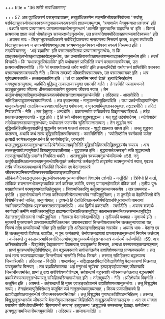 +++
title = "36 शरीरे भावाधिकरणम्"

+++
57. अत्र पूर्वाधिकरणं प्रसङ्गादायातम्, तत्पूर्वाधिकरणेन सङ्गतिर्भाष्यकारैरेवोक्ता ''सर्वासु परविद्यासूपास्योपासनस्वरूपवदुपासकस्वरूपस्यापि ज्ञातव्यत्वमुक्तम्, 'त्रयाणामेव चैवमुपन्यासः प्रश्नश्च' इति । वक्ष्यति चास्य प्रत्यगात्मनः परमात्मात्मकत्वेनानुसन्धानं 'आत्मेति तूपगच्छन्ति ग्राहयन्ति च' इति । किमयं प्रत्यगात्मा ज्ञाता कर्ता भोक्तेहामुत्र सञ्चारक्षमोऽनुसन्धेयः, उत प्रजापतिवाक्योदितापहतपाप्मत्वादिस्वरूपः" इति । अयमत्र भावः - लिङ्गभूयस्त्वाधिकरणे सर्वविद्योपास्यस्य नारायणस्य निरूपणं कृतम्, अधुना सर्वास्वपि विद्यासूपासकस्य च उपास्यविशेषणभूततया स्वयमप्यनुसन्धेयस्य जीवस्य स्वरूपं निरूप्यत इति । तदर्थविचारस्तु - 'अहं ब्रह्मास्मि' इति परमात्मशरीरतया प्रत्यगात्मानुसन्धेयः, स किं ज्ञातृत्वकर्तृत्वभोक्तृत्वाद्याकारोऽनुसन्धेयः, उत प्रजापतिवाक्योक्तापहतपाप्मत्वाद्याकारेणानुसन्धेय इति । तदर्थं विचार्यते - किं 'यथाक्रतुरस्मिंल्लोके' इति यथोपासनं प्राप्तिरिति वचनं परमात्ममात्रविषयम्, उत प्रत्यगात्मविषयमपीति । किं 'तं यथायथोपासते तथैव भवति' इति तच्छब्दनिर्देशो यथोपासनं प्राप्तिरिति वचनस्य परमात्मपरतामवगमयति नेति । किमत्र तच्छब्दो जीवशरीरपरमात्मपरः, उत परमात्ममात्रपर इति । अत्र पूर्वपक्षमारचयति - तत्कालाकारिण इति । 'त्वं वा अहमस्मि भगवो देवते' इत्यादिभिरहंग्रहेण भगवदुपासनमुक्तम्, अहमिति बुद्धिस्तु तत्कालाकारयुक्त एवात्मनि वर्तते । तेनाहमिति परमात्मभजने कञ्चुकभूतस्य जीवस्य धीस्तत्कालाकारेण युक्तस्य जीवस्य स्यात् । तेन कर्तृत्वभोक्तृत्वादियुक्तजीवात्मस्वरूपमेवोपासनदशायामनुसन्धेयमिति । तदिदमाह - आसत्तेरिति । सन्निहितत्वादुपासनदशायामित्यर्थः । तत्र दृष्टान्तमाह - मामुपास्स्वेत्युदितवदिति । यथा प्रतर्दनविद्यायामिन्द्रेण मामुपास्वेत्युक्ते तादात्विकसहस्राक्षत्वादियुक्त एवोपास्यः, न पुनरागामिमुक्ताकारयुक्तः, तद्वदत्रापीति । तदिदं निराकरोति - नेति । तत्र हेतुमाह - अन्यथेति । प्रकारान्तरेण सन्निकर्षस्य विद्यमानत्वादित्यर्थः । तदेव प्रकारान्तरमुपपादयति - शुद्ध इति । द्वे हि रूपे जीवस्य शुद्धमशुद्धञ्च । यत् शुद्धं तदेवोपादेयम् । यदेवोपादेयं तदेवोपासनदशायामनुसन्धेयम्; यथोपासनं फलस्यैव श्रुतिभिराम्नातत्वात् । तेन शुद्धमेव रूपं बुद्धिसन्निहितमित्युपपादयितुं शुद्धस्यैव रूपस्य फलत्वं तावदाह - शुद्धो ह्यात्मात्र साध्य इति । अस्तु शुद्धस्य फलत्वम्, अथापि कथं तस्य बुद्धिसन्निहितत्वमित्यत्राह - फलमितिरिति । 'ज्योतिष्टोमेन स्वर्गकामो यजेत' इत्यादौ स्वर्गफलानुसन्धानेन हि स्वर्गार्थप्रवृत्तिः, एवमत्रापि फलभूतशुद्धस्वरूपानुसन्धानसाहित्येनैवोपासनप्रवृत्तिरिति बुद्धिसन्निहितत्वसिद्धिश्शुद्धस्यैव रूपस्य । अत्र तत्क्रतुन्यायोऽप्यमुमेवार्थं विशदमुपपादयतीत्याह - बुद्ध्यासन्न इति । बुद्ध्यासन्नेऽन्तरङ्गे सति शुद्धस्वरूपे तत्क्रतुन्यायसिद्धिः प्रमाणेन नियमिता भवति । अतश्शुद्धमेव स्वरूपमनुसन्धेयमित्यर्थः ॥58. ननु कर्तुर्यथावस्थितात्मस्वरूपमनुसन्धेयमित्युक्ते कर्मकाण्डे कर्मकर्तुरपि तादृशमेव रूपमनुसन्धेयं स्यात्, एवञ्च तत्रैव जीवस्वरूपयाथात्म्ये निरूपिते निरर्थक एव वेदान्तशास्त्रे जीवस्वरूपनिरूपणविस्तरस्स्यादित्याशङ्कापरिहारार्थं लौकिकवैदिकाद्यनुष्ठानकर्तृभूतजीवस्वरूपानुसन्धानविभागं विशदमेव दर्शयति - कर्तुरिति । त्रिविधो हि कर्ता, लौकिकं शयनासनभोजनकृष्यादिकं कर्म कश्चित् करोति, परस्तु यागदानहोमादिकं वैदिकं कर्म । तृतीयः पुनः परब्रह्मोपासनं परमपुरुषार्थप्राप्तिहेतुभूतम् । त्रिष्वप्यधिकारिषु कर्तृत्वानुसन्धानमस्त्येव । तत्र प्रथममाह - दृष्टेति । दृष्टभोगार्थयत्ने भोक्ता कश्चिदस्तीत्येतावन्मात्रमेव गणयितुमुचितम् । स पुनर्देहो वा देहातिरिक्तो वेति विशेषनिश्चयो नास्ति, अनुपयोगात् । दृश्यन्ते हि देहातिरिक्तात्मस्थैर्यपरिज्ञानविधुराणामपि पामराणां स्वाभिमतप्राप्तिहेतवः प्रवृत्तयश्शतशस्सहस्रशोऽपि । अथ द्वितीयं प्रकटयति - स्वर्गादीति । अयमत्र शब्दार्थः - स्वर्गाद्यर्थे कर्मणि स्वाधिकारानुविद्धा ब्राह्मणत्वादिस्वाधिकारानुविद्धा कालान्तरसम्बन्धिफलसम्बन्धानुविद्धैव देहान्तरानुगतिरात्मनो गणयितुमुचिता । नैतावता वेदान्तवेद्यार्थसिद्धिः । तृतीयमपि पक्षमाह - मुक्त्यर्थ इति । मुक्त्यर्थे पुनरुपासने प्राप्त्यवस्थाप्रणिधिकथनतः उपासनदशायां चिन्तनीयत्वकथनेन तत्क्रतुन्यायवाचा यत् चिन्त्यं तदेव प्राप्यमित्यर्थो गमित इति ज्ञापित इति अतिप्रसङ्गादिशङ्का नास्त्येव । अयमत्र भावः - वेदान्त एव हि तत्क्रतुन्यायो विशेषतः ख्यापितः, न पुनः कर्मकाण़्डे, तेनोपासनदशायां प्राप्त्यवस्थानुसन्धानं नियमेन कर्तव्यम् । कर्मकाण्डे तु कालान्तरभाविस्वर्गादिफलभोक्तृत्वानुरूपस्थैर्यानुसन्धानमात्रं कर्मारम्भे कर्तव्यमिति ॥59. अत्र कश्चिच्चोदयति - विद्याभेदेषु वेद्याकाराणां विषमत्वात् यावदुक्तमेव चिन्त्यम्, अन्यथा परस्परसङ्करप्रसङ्गात् । प्राप्यं पुनरुभयविभूतिविशिष्टम्, तेन बद्धरूपस्यापि सर्वान्तर्गतत्वेन ब्रह्मविशेषणत्वात् प्राप्यत्वमस्त्येव । तत् कथं तस्य रूपस्याप्राप्यत्वात् चिन्तनीयत्वं नास्तीति निषेधः क्रियते । तस्मात् सन्निहितस्य बद्धरूपस्य चिन्तास्त्विति । तदिदमाह - विद्येति । शब्दार्थस्तु - सद्विद्यादहरविद्यादिविद्याविशेषेषु वेद्याकाराणां भिन्नत्वात् यावदुक्तमेव चिन्त्यम् । तत्र ब्रह्मविशेषणतया 'अहं मनुरभवं सूर्यश्च' इत्यहङ्ग्रहोपासनात् जीवस्यापि चिन्तनीयत्वमस्ति, प्राप्यं तु ब्रह्म सर्वविशेषणविशिष्टम्, सर्वशब्दार्थे बद्धस्यापि जीवस्यान्तर्गतत्वात् बद्धरूपमपि ब्रह्मविशेषणत्वादनुसन्धेयमस्तु सन्निहितपरित्यागायोगात् इति । तदेतद्दूषयति - नेति । प्रतिक्षेपमेव विवृणोति - कलुषित इति । अयमर्थः - अहंशब्दार्थो हि मुख्य एवाहङ्ग्रहोपासने ब्रह्मविशेषणतयानुसन्धेयः । तत्तु विशुद्धमेव रूपम् । तेनाहंशब्दश्रुतिविरोधात् कलुषितं रूपं नानुसन्धेयममुख्यत्वात् । किञ्च प्रजापतिवाक्ये हि ब्रह्मविद्याशेषतयानुसन्धेयं जीवात्मस्वरूपमभिधीयते । तत्तु विशुद्धमेव गुणाष्टकविशिष्टमभिहितम् । तस्मात् विशुद्धानुसन्धानमेव जीवस्यापि वेदान्तेषूपासनदशायां विहितमिति नाशुद्धरूपचिन्तनप्रसङ्गः । अत एव भगवता पराशरेण योगिध्येयार्थनिर्णये 'हिरण्यगर्भो भगवान्' इत्युपक्रम्य 'अशुद्धास्ते समस्तास्तु देवाद्याः कर्मयोनयः' इत्यशुद्धानामचिन्तनीयत्वमुक्तमिति । तदिदमाह - प्राजापत्यादिति ॥